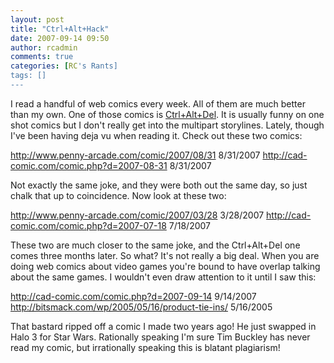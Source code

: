 ```yaml
---
layout: post
title: "Ctrl+Alt+Hack"
date: 2007-09-14 09:50
author: rcadmin
comments: true
categories: [RC's Rants]
tags: []
---
```

I read a handful of web comics every week. All of them are much better than my own. One of those comics is <a href="http://cad-comic.com/">Ctrl+Alt+Del</a>. It is usually funny on one shot comics but I don't really get into the multipart storylines. Lately, though I've been having deja vu when reading it. Check out these two comics:

<a href="http://www.penny-arcade.com/comic/2007/08/31">http://www.penny-arcade.com/comic/2007/08/31</a> 8/31/2007
<a href="http://cad-comic.com/comic.php?d=2007-08-31">http://cad-comic.com/comic.php?d=2007-08-31</a> 8/31/2007

Not exactly the same joke, and they were both out the same day, so just chalk that up to coincidence. Now look at these two:

<a href="http://www.penny-arcade.com/comic/2007/03/28">http://www.penny-arcade.com/comic/2007/03/28</a> 3/28/2007
<a href="http://cad-comic.com/comic.php?d=2007-07-18">http://cad-comic.com/comic.php?d=2007-07-18</a> 7/18/2007

These two are much closer to the same joke, and the Ctrl+Alt+Del one comes three months later. So what? It's not really a big deal. When you are doing web comics about video games you're bound to have overlap talking about the same games. I wouldn't even draw attention to it until I saw this:

<a href="http://cad-comic.com/comic.php?d=2007-09-14">http://cad-comic.com/comic.php?d=2007-09-14</a> 9/14/2007
<a href="http://bitsmack.com/wp/2005/05/16/product-tie-ins/">http://bitsmack.com/wp/2005/05/16/product-tie-ins/</a> 5/16/2005

That bastard ripped off a comic I made two years ago! He just swapped in Halo 3 for Star Wars. Rationally speaking I'm sure Tim Buckley has never read my comic, but irrationally speaking this is blatant plagiarism! 

